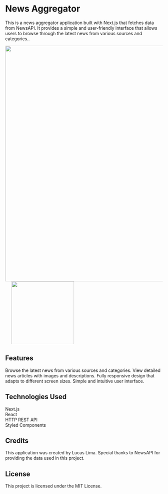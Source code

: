 # News Aggregator
This is a news aggregator application built with Next.js that fetches data from NewsAPI. It provides a simple and user-friendly interface that allows users to browse through the latest news from various sources and categories..

<p float="left">
  <img src="https://user-images.githubusercontent.com/98855058/229546762-9f750bbe-23f6-41c8-b008-dbb23dac3ec8.png" width="750" />
  &nbsp;&nbsp;&nbsp;&nbsp;
  <img src="https://user-images.githubusercontent.com/98855058/229546943-9ba287d6-42b9-45e0-a0ca-8da6a3c20d20.png" width="200" /> 
</p>


## Features
Browse the latest news from various sources and categories.
View detailed news articles with images and descriptions.
Fully responsive design that adapts to different screen sizes.
Simple and intuitive user interface.
## Technologies Used
Next.js <br>
React <br>
HTTP REST API <br>
Styled Components <br>
## Credits
This application was created by Lucas Lima. Special thanks to NewsAPI for providing the data used in this project.

## License
This project is licensed under the MIT License.
